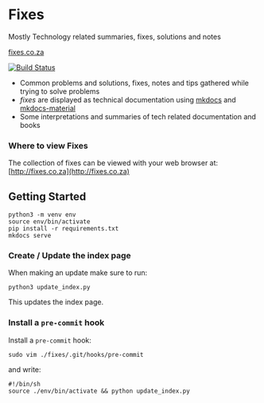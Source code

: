 # Fixes

Mostly Technology related summaries, fixes, solutions and notes

[fixes.co.za](http://fixes.co.za)

[![Build Status](https://jenkins.fixes.co.za/job/fixes/badge/icon)](https://jenkins.fixes.co.za/job/fixes/)

* Common problems and solutions, fixes, notes and tips gathered while trying to solve problems
* _fixes_ are displayed as technical documentation using [mkdocs](https://www.mkdocs.org/) and [mkdocs-material](https://squidfunk.github.io/mkdocs-material/)
* Some interpretations and summaries of tech related documentation and books

### Where to view Fixes

The collection of fixes can be viewed with your web browser at: [http://fixes.co.za](http://fixes.co.za)

## Getting Started

    python3 -m venv env
    source env/bin/activate
    pip install -r requirements.txt
    mkdocs serve

### Create / Update the index page

When making an update make sure to run:

    python3 update_index.py

This updates the index page.

### Install a `pre-commit` hook

Install a `pre-commit` hook:

    sudo vim ./fixes/.git/hooks/pre-commit

and write:

    #!/bin/sh
    source ./env/bin/activate && python update_index.py
